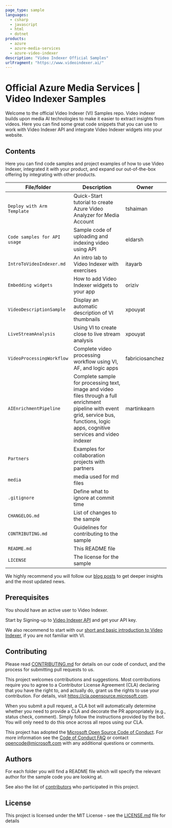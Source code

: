```yaml
---
page_type: sample
languages:
  - csharp
  - javascript
  - html
  - dotnet
products:
  - azure
  - azure-media-services
  - azure-video-indexer
description: "Video Indexer Official Samples"
urlFragment: "https://www.videoindexer.ai/"
---
```


# Official Azure Media Services | Video Indexer Samples

<!-- 
Guidelines on README format: https://review.docs.microsoft.com/help/onboard/admin/samples/concepts/readme-template?branch=master

Guidance on onboarding samples to docs.microsoft.com/samples: https://review.docs.microsoft.com/help/onboard/admin/samples/process/onboarding?branch=master

Taxonomies for products and languages: https://review.docs.microsoft.com/new-hope/information-architecture/metadata/taxonomies?branch=master
-->

Welcome to the official Video Indexer (VI) Samples repo. Video indexer builds upon media AI technologies to make it easier to extract insights from videos. Here you can find some great code snippets that you can use to work with Video Indexer API and integrate Video Indexer widgets into your website.

## Contents

Here you can find code samples and project examples of how to use Video Indexer, integrated it with your product, and expand our out-of-the-box offering by integrating with other products.

| File/folder                  | Description                                                  | Owner           |
| ---------------------------- | ------------------------------------------------------------ | --------------- |
| `Deploy with Arm Template`   | Quick-Start tutorial to create Azure Video Analyzer for Media Account| tshaiman        |
| `Code samples for API usage` | Sample code of uploading and indexing video using API        | eldarsh         |
| `IntroToVideoIndexer.md`     | An intro lab to Video Indexer with exercises                 | itayarb         |
| `Embedding widgets`          | How to add Video Indexer widgets to your app                 | oriziv          |
| `VideoDescriptionSample`     | Display an automatic description of VI thumbnails            | xpouyat         |
| `LiveStreamAnalysis`         | Using VI to create close to live stream analysis             | xpouyat         |
| `VideoProcessingWorkflow`    | Complete video processing workflow using VI, AF, and logic apps | fabriciosanchez |
| `AIEnrichmentPipeline`       | Complete sample for processing text, image and video files through a full enrichment pipeline with event grid, service bus, functions, logic apps, cognitive services and video indexer | martinkearn     |
| `Partners`                   | Examples for collaboration projects with partners            |                 |
| `media`                      | media used for md files                                      |                 |
| `.gitignore`                 | Define what to ignore at commit time                         |                 |
| `CHANGELOG.md`               | List of changes to the sample                                |                 |
| `CONTRIBUTING.md`            | Guidelines for contributing to the sample                    |                 |
| `README.md`                  | This README file                                             |                 |
| `LICENSE`                    | The license for the sample                                   |                 |

We highly recommend you will follow our [blog posts](https://azure.microsoft.com/en-us/blog/tag/video-indexer/) to get deeper insights and the most updated news.

## Prerequisites
You should have an active user to Video Indexer.

Start by Signing-up to [Video Indexer API](https://api-portal.videoindexer.ai/) and get your API key.

We also recommend to start with our [short and basic introduction to Video Indexer](https://github.com/itayar/test/blob/master/labTest.md), if you are not familiar with VI.
<!--
Outline the required components and tools that a user might need to have on their machine in order to run the sample. This can be anything from frameworks, SDKs, OS versions or IDE releases. 
-->

## Contributing
Please read [CONTRIBUTING.md](CONTRIBUTING.md) for details on our code of conduct, and the process for submitting pull requests to us.

This project welcomes contributions and suggestions.  Most contributions require you to agree to a
Contributor License Agreement (CLA) declaring that you have the right to, and actually do, grant us
the rights to use your contribution. For details, visit https://cla.opensource.microsoft.com.

When you submit a pull request, a CLA bot will automatically determine whether you need to provide
a CLA and decorate the PR appropriately (e.g., status check, comment). Simply follow the instructions
provided by the bot. You will only need to do this once across all repos using our CLA.

This project has adopted the [Microsoft Open Source Code of Conduct](https://opensource.microsoft.com/codeofconduct/).
For more information see the [Code of Conduct FAQ](https://opensource.microsoft.com/codeofconduct/faq/) or
contact [opencode@microsoft.com](mailto:opencode@microsoft.com) with any additional questions or comments.

## Authors
For each folder you will find a README file which will specify the relevant author for the sample code you are looking at.

See also the list of [contributors](https://github.com/itayar/VI-samples-local/graphs/contributors) who participated in this project.

## License
This project is licensed under the MIT License - see the [LICENSE.md](LICENSE.md) file for details